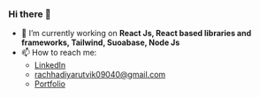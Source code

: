 ### Hi there 👋

- 🔭 I’m currently working on **React Js, React based libraries and frameworks, Tailwind, Suoabase, Node Js**
- 📫 How to reach me: 
  - [LinkedIn](https://www.linkedin.com/in/rutvik-rachhadiya-8aa168149/)
  - <rachhadiyarutvik09040@gmail.com>
  - [Portfolio](https://rutvikjr.com/)
<!--
**RutvikiJR/RutvikJR** is a ✨ _special_ ✨ repository because its `README.md` (this file) appears on your GitHub profile.

Here are some ideas to get you started:

- 🔭 I’m currently working on Angular and ReactJS
- 🌱 I’m currently learning NODE JS
- 👯 I’m looking to collaborate on
- 🤔 I’m looking for help with ...
- 💬 Ask me about ...
- 📫 How to reach me: ...
- 😄 Pronouns: ...
- ⚡ Fun fact: ...
-->
